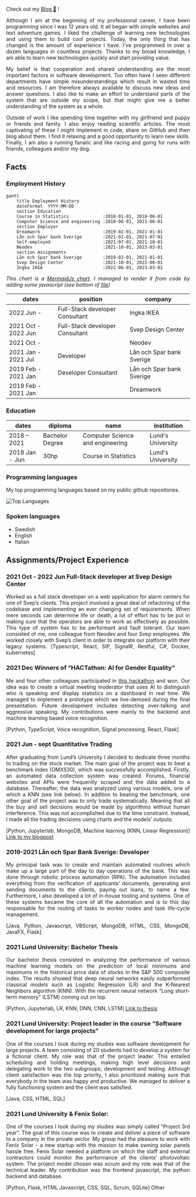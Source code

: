 Check out my [Blog 📝](https://blog.nicolo.io) !

Although I am at the beginning of my professional career, I have been programming since I was 12 years old. It all began with simple websites and text adventure games. I liked the challenge of learning new technologies and using them to build cool projects. Today, the only thing that has changed is the amount of experience I have. I’ve programmed in over a dozen languages in countless projects. Thanks to my broad knowledge, I am able to learn new technologies quickly and start providing value.

My belief is that cooperation and shared understanding are the most important factors in software development. Too often have I seen different departments have simple misunderstandings which result in wasted time and resources. I am therefore always available to discuss new ideas and answer questions. I also like to make an effort to understand parts of the system that are outside my scope, but that might give me a better understanding of the system as a whole.

Outside of work I like spending time together with my girlfriend and puppy or friends and family. I also enjoy reading scientific articles. The most captivating of these I might implement in code, share on GitHub and then blog about them. I find it relaxing and a good opportunity to learn new skills. Finally, I am also a running fanatic and like racing and going for runs with friends, colleagues and/or my dog.

## Facts

### Employment History

<pre><code class="language-mermaid">gantt
    title Employment History
    dateFormat  YYYY-MM-DD
    section Education
    Course in Statistics             :2018-01-01, 2018-06-01
    Computer Science and engineering :2018-06-01, 2021-06-01
    section Employer
    Dreamwork                        :2019-02-01, 2021-01-01
    Lån och Spar bank Sverige        :2021-01-01, 2021-07-01
    Self-employed                    :2021-07-01, 2021-10-01 
    Neodev                           :2021-10-01, 2023-03-01
    section Assignments
    Lån och Spar bank Sverige        :2019-02-01, 2021-01-01
    Svep Design Center               :2021-10-01, 2022-06-01
    Ingka IKEA                       :2022-06-01, 2023-03-01
</code></pre>
<em>This chart is a [MermaidJs chart](https://mermaid.js.org). I managed to render it from code by adding some javascript (see bottom of [file](https://github.com/ridulfo/nicolo.io/blob/main/index.md))</em>

| dates               | position                        | company                   |
| ------------------- | ------------------------------- | ------------------------- |
| 2022 Jun -          | Full-Stack developer Consultant | Ingka IKEA                |
| 2021 Oct - 2022 Jun | Full-Stack developer Consultant | Svep Design Center        |
| 2021 Oct -          |                                 | Neodev                    |
| 2021 Jan - 2021 Jul | Developer                       | Lån och Spar bank Sverige |
| 2019 Feb - 2021 Jan | Developer Consultant            | Lån och Spar bank Sverige |
| 2019 Feb - 2021 Jan |                                 | Dreamwork                 |

### Education

| dates          | diploma         | name                             | institution       |
| -------------- | --------------- | -------------------------------- | ----------------- |
| 2018 – 2021    | Bachelor Degree | Computer Science and engineering | Lund's University |
| 2018 Jan - Jun | 30hp            | Course in Statistics             | Lund's University |

### Programming languages

My top programming languages based on my public github repositories.

![Top Languages](https://github-readme-stats.vercel.app/api/top-langs/?username=ridulfo&langs_count=8&exclude_repo=blog)

### Spoken languages

- Swedish
- English
- Italian

## Assignments/Project Experience

### 2021 Oct - 2022 Jun Full-Stack developer at Svep Design Center

Worked as a full stack developer on a web application for alarm centers for one of Svep’s clients. This project involved a great deal of refactoring of the codebase and implementing an ever changing set of requirements. When mere seconds can determine life or death, a lot of effort has to be put in making sure that the operators are able to work as effectively as possible. This type of system has to be performant and fault tolerant. Our team consisted of me, one colleague from Neodev and four Svep employees. We worked closely with Svep’s client in order to integrate our platform with their legacy systems.
[Typescript, React, SIP, SignalR, Restful, C#, Docker, kubernetes]

### 2021 Dec Winners of “HACTathon: AI for Gender Equality”

Me and four other colleagues participated in [this hackathon](https://www.vinnova.se/en/events-calendar/2020/12/hactathon-ai-for-gender-equality/) and won. Our idea was to create a virtual meeting moderator that uses AI to distinguish who is speaking and display statistics on a dashboard in real time. We managed to implement a prototype which we live-demoed during the final presentation. Future development includes detecting over-talking and aggressive speaking. My contributions were mainly to the backend and machine learning based voice recognition.

[Python, TypeScript, Voice recognition, Signal processing, React, Flask]

### 2021 Jun - sept Quantitative Trading

After graduating from Lund’s University I decided to dedicate three months to trading on the stock market. The main goal of the project was to beat a benchmark index (OMXS30), which was successfully accomplished. Firstly, an automated data collection system was created. Forums, financial websites and APIs were frequently scraped and the data added to a database. Thereafter, the data was analyzed using various models, one of which a KNN (see link below). In addition to beating the benchmark, one other goal of the project was to only trade systematically. Meaning that all the buy and sell decisions would be made by algorithms without human interference. This was not accomplished due to the time constraint. Instead, I made all the trading decisions using charts and the models’ outputs.

[Python, Jupyterlab, MongoDB, Machine learning (KNN, Linear Regression)] [Link to my blogpost](https://blog.nicolo.io/finance/analysis/2021/07/09/Support-Resistance.html)

### 2019-2021 Lån och Spar Bank Sverige: Developer

My principal task was to create and maintain automated routines which make up a large part of the day to day operations of the bank. This was done through robotic process automation (RPA). The automation included everything from the verification of applicants’ documents, generating and sending documents to the clients, paying out loans, to name a few. Furthermore, I also developed a lot of in-house tooling and systems. One of these systems became the core of all the automation and is to this day responsable for the routing of tasks to worker nodes and task life-cycle management.

[Java, Python, Javascript, VBScript, MongoDB, HTML, CSS, MongoDB, JavaFX, Flask]

### 2021 Lund University: Bachelor Thesis

Our bachelor thesis consisted in analyzing the performance of various machine learning models on the prediction of local minimums and maximums in the historical price data of stocks in the S&P 500 composite index. The results showed that deep neural networks easily outperformed classical models such as Logistic Regression (LR) and the K-Nearest Neighbors algorithm (KNN). With the recurrent neural network “Long short-term memory” (LSTM) coming out on top.

[Python, Jupyterlab, LR, KNN, DNN, CNN, LSTM] [Link to thesis](http://lup.lub.lu.se/student-papers/record/9065850)

### 2021 Lund University: Project leader in the course “Software development for large projects”

One of the courses I took during my studies was software development for large projects. A team consisting of 20 students had to develop a system for a fictional client. My role was that of the project leader. This entailed scheduling and holding meetings, making high level decisions and delegating work to the two subgroups; development and testing. Although client satisfaction was the top priority, I also prioritized making sure that everybody in the team was happy and productive. We managed to deliver a fully functioning system and the client was satisfied.

[Java, CSS, HTML, SQL]

### 2021 Lund University & Fenix Solar:

One of the courses I took during my studies was simply called “Project 3rd year”. The goal of this course was to create and deliver a piece of software to a company in the private sector. My group had the pleasure to work with Fenix Solar - a new startup with the mission to make owning solar panels hassle free. Fenix Solar needed a platform on which the staff and external contractors could monitor the performance of the clients’ photovoltaic system. The project model chosen was scrum and my role was that of the technical leader. My contribution was the frontend javascript, the python backend and database.

[Python, Flask, HTML Javascript, CSS, SQL, Scrum, SQLite]
Other

<style>
p {
  text-align: justify;
  text-justify: inter-word;
}
</style>
<script src="https://cdn.jsdelivr.net/npm/mermaid/dist/mermaid.min.js"></script>
<script>
var config = {
    startOnLoad:true,
    theme: 'forest',
    flowchart:{
            useMaxWidth:false,
            htmlLabels:true
        }
};
mermaid.initialize(config);
window.mermaid.init(undefined, document.querySelectorAll('.language-mermaid'));
</script>